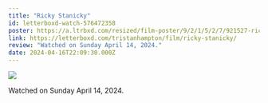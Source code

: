 ```yaml
---
title: "Ricky Stanicky"
id: letterboxd-watch-576472358
poster: https://a.ltrbxd.com/resized/film-poster/9/2/1/5/2/7/921527-ricky-stanicky-0-600-0-900-crop.jpg?v=203d0c3794
link: https://letterboxd.com/tristanhampton/film/ricky-stanicky/
review: "Watched on Sunday April 14, 2024."
date: 2024-04-16T22:09:30.000Z
---
```

 <p><img src="https://a.ltrbxd.com/resized/film-poster/9/2/1/5/2/7/921527-ricky-stanicky-0-600-0-900-crop.jpg?v=203d0c3794"/></p> <p>Watched on Sunday April 14, 2024.</p>